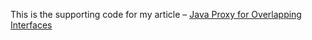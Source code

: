 This is the supporting code for my article – [Java Proxy for Overlapping Interfaces](https://medium.com/@denissudak/java-proxy-for-overlapping-interfaces-6a019ff2ef31)
